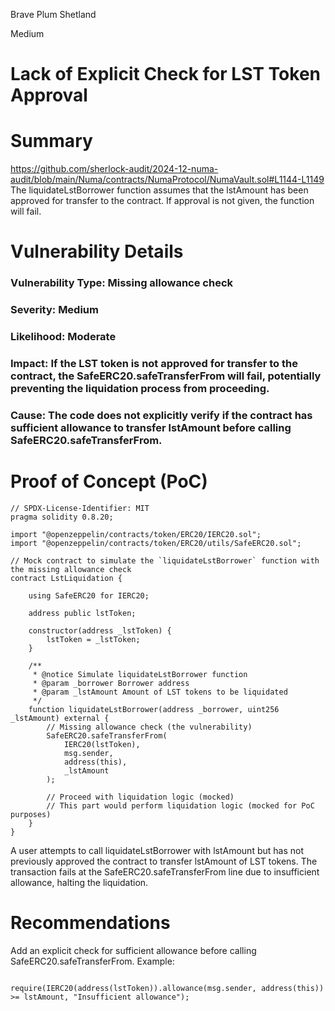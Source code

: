 Brave Plum Shetland

Medium

# Lack of Explicit Check for LST Token Approval

# Summary
https://github.com/sherlock-audit/2024-12-numa-audit/blob/main/Numa/contracts/NumaProtocol/NumaVault.sol#L1144-L1149
The liquidateLstBorrower function assumes that the lstAmount has been approved for transfer to the contract. If approval is not given, the function will fail.

# Vulnerability Details
### Vulnerability Type: Missing allowance check
### Severity: Medium
### Likelihood: Moderate
### Impact: If the LST token is not approved for transfer to the contract, the SafeERC20.safeTransferFrom will fail, potentially preventing the liquidation process from proceeding.
### Cause: The code does not explicitly verify if the contract has sufficient allowance to transfer lstAmount before calling SafeERC20.safeTransferFrom.
# Proof of Concept (PoC)
```solidity
// SPDX-License-Identifier: MIT
pragma solidity 0.8.20;

import "@openzeppelin/contracts/token/ERC20/IERC20.sol";
import "@openzeppelin/contracts/token/ERC20/utils/SafeERC20.sol";

// Mock contract to simulate the `liquidateLstBorrower` function with the missing allowance check
contract LstLiquidation {

    using SafeERC20 for IERC20;

    address public lstToken;

    constructor(address _lstToken) {
        lstToken = _lstToken;
    }

    /**
     * @notice Simulate liquidateLstBorrower function
     * @param _borrower Borrower address
     * @param _lstAmount Amount of LST tokens to be liquidated
     */
    function liquidateLstBorrower(address _borrower, uint256 _lstAmount) external {
        // Missing allowance check (the vulnerability)
        SafeERC20.safeTransferFrom(
            IERC20(lstToken),
            msg.sender,
            address(this),
            _lstAmount
        );

        // Proceed with liquidation logic (mocked)
        // This part would perform liquidation logic (mocked for PoC purposes)
    }
}
```
A user attempts to call liquidateLstBorrower with lstAmount but has not previously approved the contract to transfer lstAmount of LST tokens.
The transaction fails at the SafeERC20.safeTransferFrom line due to insufficient allowance, halting the liquidation.
# Recommendations
Add an explicit check for sufficient allowance before calling SafeERC20.safeTransferFrom.
Example:
```solidity

require(IERC20(address(lstToken)).allowance(msg.sender, address(this)) >= lstAmount, "Insufficient allowance");
```